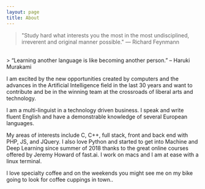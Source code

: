 ```yaml
---
layout: page
title: About
---
```


> "Study hard what interests you the most in the most undisciplined, irreverent and original manner possible." 
― Richard Feynmann
<br>
 > “Learning another language is like becoming another person.” – Haruki Murakami

<!-- <div class="message">  
 > "Study hard what interests you the most in the most undisciplined, irreverent and original manner possible." 
― Richard Feynmann
</div> 
<br>
<div class="message"> 
 > “Learning another language is like becoming another person.” – Haruki Murakami
</div>
 -->
<!-- ![laurent](/assets/img/about.jpg){:class="profile_img"} -->

I am excited by the new opportunities created by computers and the advances in the Artificial Intelligence field in the last 30 years and want to contribute and be in the winning team at the crossroads of liberal arts and technology.

I am a multi-linguist in a technology driven business. I speak and write fluent English and have a demonstrable knowledge of several European languages.

My areas of interests include C, C++, full stack, front and back end with PHP, JS, and JQuery. I also love Python and started to get into Machine and Deep Learning since summer of 2018 thanks to the great online courses offered by Jeremy Howard of fast.ai. I work on macs and I am at ease with a linux terminal.

I love specialty coffee and on the weekends you might see me on my bike going to look for coffee cuppings in town.. 


